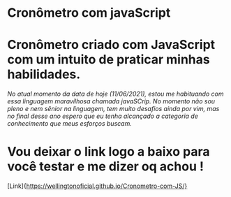 # Cronômetro com javaScript

# Cronômetro criado com JavaScript com um intuito de  praticar minhas habilidades.

_No atual momento da data de hoje (11/06/2021), estou me habituando  com essa linguagem maravilhosa chamada javaSCrip. No momento não sou pleno e nem sênior  na linguagem,  tem muito desafios ainda por vim, mas no final desse ano espero que eu tenha alcançado a categoria de conhecimento que meus esforços buscam._


# Vou deixar o link logo a baixo para você testar  e me dizer oq achou !
[Link]{https://wellingtonoficial.github.io/Cronometro-com-JS/}
